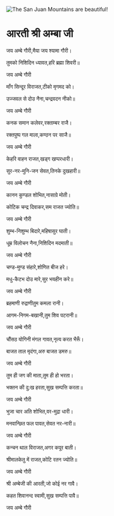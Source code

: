 ![The San Juan Mountains are beautiful!](lib/images/img.png "San Juan Mountains")

#   आरती श्री अम्बा जी 

जय अम्बे गौरी,मैया जय श्यामा गौरी।

तुमको निशिदिन ध्यावत,हरि ब्रह्मा शिवरी॥

जय अम्बे गौरी

माँग सिन्दूर विराजत,टीको मृगमद को।

उज्जवल से दो‌उ नैना,चन्द्रवदन नीको॥

जय अम्बे गौरी

कनक समान कलेवर,रक्ताम्बर राजै।

रक्तपुष्प गल माला,कण्ठन पर साजै॥

जय अम्बे गौरी

केहरि वाहन राजत,खड्ग खप्परधारी।

सुर-नर-मुनि-जन सेवत,तिनके दुखहारी॥

जय अम्बे गौरी

कानन कुण्डल शोभित,नासाग्रे मोती।

कोटिक चन्द्र दिवाकर,सम राजत ज्योति॥

जय अम्बे गौरी

शुम्भ-निशुम्भ बिदारे,महिषासुर घाती।

धूम्र विलोचन नैना,निशिदिन मदमाती॥

जय अम्बे गौरी

चण्ड-मुण्ड संहारे,शोणित बीज हरे।

मधु-कैटभ दो‌उ मारे,सुर भयहीन करे॥

जय अम्बे गौरी

ब्रहमाणी रुद्राणीतुम कमला रानी।

आगम-निगम-बखानी,तुम शिव पटरानी॥

जय अम्बे गौरी

चौंसठ योगिनी मंगल गावत,नृत्य करत भैरूँ।

बाजत ताल मृदंगा,अरु बाजत डमरु॥

जय अम्बे गौरी

तुम ही जग की माता,तुम ही हो भरता।

भक्‍तन की दु:ख हरता,सुख सम्पत्ति करता॥

जय अम्बे गौरी

भुजा चार अति शोभित,वर-मुद्रा धारी।

मनवान्छित फल पावत,सेवत नर-नारी॥

जय अम्बे गौरी

कन्चन थाल विराजत,अगर कपूर बाती।

श्रीमालकेतु में राजत,कोटि रतन ज्योति॥

जय अम्बे गौरी

श्री अम्बेजी की आरती,जो को‌ई नर गावै।
 
कहत शिवानन्द स्वामी,सुख सम्पत्ति पावै॥

जय अम्बे गौरी